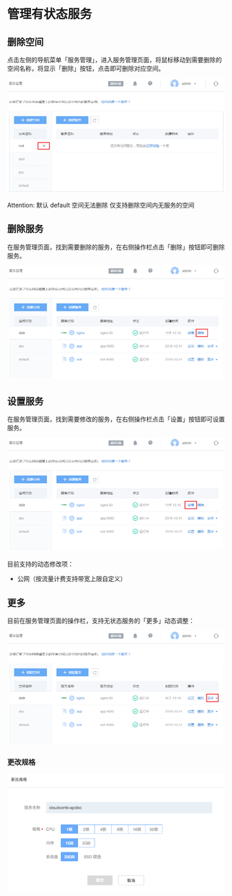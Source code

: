 # 管理有状态服务

## 删除空间

点击左侧的导航菜单「服务管理」，进入服务管理页面，将鼠标移动到需要删除的空间名称，将显示「删除」按钮，点击即可删除对应空间。

![](../image/管理有状态服务-删除空间.png)

<span>Attention:</span>
默认 default 空间无法删除
仅支持删除空间内无服务的空间

## 删除服务

在服务管理页面，找到需要删除的服务，在右侧操作栏点击「删除」按钮即可删除服务。

![](../image/管理有状态服务-删除服务.png)

## 设置服务

在服务管理页面，找到需要修改的服务，在右侧操作栏点击「设置」按钮即可设置服务。

![](../image/管理有状态服务-设置服务.png)

目前支持的动态修改项：

* 公网（按流量计费支持带宽上限自定义）


## 更多
目前在服务管理页面的操作栏，支持无状态服务的「更多」动态调整：

![](../image/管理无状态服务-更多.png)

### 更改规格

![](../image/管理无状态服务-更多-更改规格.png)

